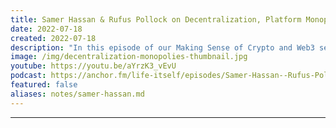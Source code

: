 ```yaml
---
title: Samer Hassan & Rufus Pollock on Decentralization, Platform Monopolies and Web3
date: 2022-07-18
created: 2022-07-18
description: "In this episode of our Making Sense of Crypto and Web3 series, we talk with blockchain researcher and expert Samer Hassan. Samer is an academic at Harvard and Universidad Complutense de Madrid in Spain focused on decentralized collaboration. In this episode we talk about decentralization both pre and post blockchain, why platform monopolies like Facebook and Google are so ubiquitous and whether Web3 could help replace them with something fairer, freer and more participatory."
image: /img/decentralization-monopolies-thumbnail.jpg
youtube: https://youtu.be/aYrzK3_vEvU
podcast: https://anchor.fm/life-itself/episodes/Samer-Hassan--Rufus-Pollock-on-Decentralization--Platform-Monopolies-and-Web3-e1lcl38
featured: false
aliases: notes/samer-hassan.md
---
```


***
